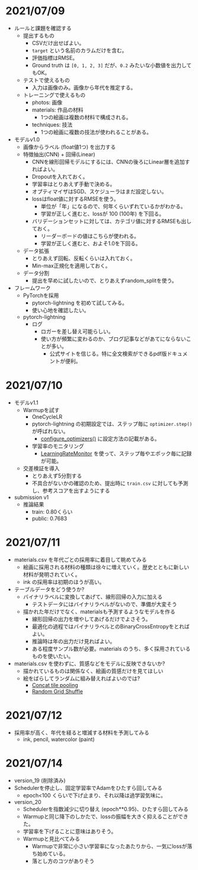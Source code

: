 # 2021/07/09

- ルールと課題を確認する
    - 提出するもの
        - CSVだけ出せばよい。
        - `target` という名前のカラムだけを含む。
        - 評価指標はRMSE。
        - Ground truth は `[0, 1, 2, 3]` だが、`0.2` みたいな小数値を出力してもOK。
    - テストで使えるもの
        - 入力は画像のみ。画像から年代を推定する。
    - トレーニングで使えるもの
        - photos: 画像
        - materials: 作品の材料
            - 1つの絵画は複数の材料で構成される。
        - techniques: 技法
            - 1つの絵画に複数の技法が使われることがある。
- モデルv1.0
    - 画像からラベル (float値1つ) を出力する
    - 特徴抽出(CNN) + 回帰(Linear)
        - CNNを線形回帰モデルにするには、CNNの後ろにLinear層を追加すればよい。
        - Dropoutを入れておく。
        - 学習率はとりあえず手動で決める。
        - オプティマイザはSGD、スケジューラはまだ設定しない。
        - lossはfloat値に対するRMSEを使う。
            - 単位が「年」になるので、何年くらいずれているかがわかる。
            - 学習が正しく進むと、lossが 100 (100年) を下回る。
        - バリデーションセットに対しては、カテゴリ値に対するRMSEも出しておく。
            - リーダーボードの値はこちらが使われる。
            - 学習が正しく進むと、およそ1.0を下回る。
    - データ拡張
        - とりあえず回転、反転くらいは入れておく。
        - Min-max正規化を適用しておく。
    - データ分割
        - 提出を早めに試したいので、とりあえずrandom_splitを使う。
- フレームワーク
    - PyTorchを採用
        - pytorch-lightning を初めて試してみる。
        - 使い心地を確認したい。
    - pytorch-lightning
        - ログ
            - ロガーを差し替え可能らしい。
            - 使い方が頻繁に変わるのか、ブログ記事などがあてにならないことが多い。
                - 公式サイトを信じる。特に全文検索ができるpdf版ドキュメントが便利。

# 2021/07/10

- モデルv1.1
    - Warmupを試す
        - OneCycleLR
        - pytorch-lightning の初期設定では、ステップ毎に `optimizer.step()` が呼ばれない。
            - [configure_optimizers()](https://pytorch-lightning.readthedocs.io/en/latest/api/pytorch_lightning.core.lightning.html#pytorch_lightning.core.lightning.LightningModule.configure_optimizers) に設定方法の記載がある。
        - 学習率のモニタリング
            - [LearningRateMonitor](https://pytorch-lightning.readthedocs.io/en/latest/extensions/generated/pytorch_lightning.callbacks.LearningRateMonitor.html) を使って、ステップ毎やエポック毎に記録が可能。
    - 交差検証を導入
        - とりあえず5分割する
        - 不具合がないかの確認のため、提出時に `train.csv` に対しても予測し、参考スコアを出すようにする
- submission v1
    - 推論結果
        - train: 0.80くらい
        - public: 0.7683

# 2021/07/11

- materials.csv を年代ごとの採用率に着目して眺めてみる
    - 絵画に採用される材料の種類は徐々に増えていく。歴史とともに新しい材料が発明されていく。
    - ink の採用率は初期のほうが高い。
- テーブルデータをどう使うか?
    - バイナリラベルに変換してあげて、線形回帰の入力に加える
        - テストデータにはバイナリラベルがないので、準備が大変そう
    - 描かれた年だけでなく、materialsも予測するようなモデルを作る
        - 線形回帰の出力を増やしてあげるだけでよさそう。
        - 最適化の過程ではバイナリラベルとのBinaryCrossEntropyをとればよい。
        - 推論時は年の出力だけ見ればよい。
        - ある程度サンプル数が必要。materials のうち、多く採用されているものを使いたい。
- materials.csv を使わずに、質感などをモデルに反映できないか?
    - 描かれているものは関係なく、絵画の質感だけを見てほしい
    - 絵をばらしてランダムに組み替えればよいのでは?
        - [Concat tile pooling](https://www.kaggle.com/razamh/panda-concat-tile-pooling-starter-0-79-lb)
        - [Random Grid Shuffle](https://albumentations.ai/docs/api_reference/augmentations/transforms/#albumentations.augmentations.transforms.RandomGridShuffle)


# 2021/07/12

- 採用率が高く、年代を経ると増減する材料を予測してみる
    - ink, pencil, watercolor (paint)

# 2021/07/14

- version_19 (削除済み)
- Schedulerを停止し、固定学習率でAdamをひたすら回してみる
    - epoch<100 くらいで下げ止まり、それ以降は過学習気味に。
- version_20
    - Schedulerを指数減少に切り替え (epoch**0.95)、ひたすら回してみる
    - Warmupと同じ降下のしかたで、lossの振幅を大きく抑えることができた。
    - 学習率を下げることに意味はありそう。
    - Warmupと見比べてみる
        - Warmupで非常に小さい学習率になったあたりから、一気にlossが落ち始めている。
        - 落とし方のコツがありそう
